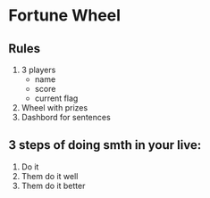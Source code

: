 # Fortune Wheel

## Rules
1. 3 players
	- name
	- score
	- current flag
2. Wheel with prizes
3. Dashbord for sentences



## 3 steps of doing smth in your live:
1. Do it
2. Them do it well
3. Them do it better